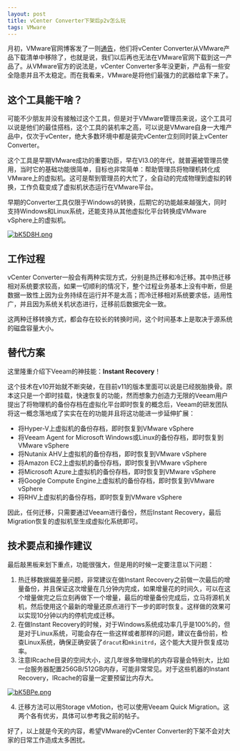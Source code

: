 ```yaml
---
layout: post
title: vCenter Converter下架后p2v怎么玩
tags: VMware
---
```




月初，VMware官网博客发了一则[通告](https://blogs.vmware.com/vsphere/2022/02/vcenter-converter-unavailable-for-download.html)，他们将vCenter Converter从VMware产品下载清单中移除了，也就是说，我们以后再也无法在VMware官网下载到这一产品了。从VMware官方的说法是，vCenter Converter多年没更新，产品有一些安全隐患并且不太稳定。而在我看来，VMware是将他们最强力的武器给拿下来了。

## 这个工具能干啥？

可能不少朋友并没有接触过这个工具，但是对于VMware管理员来说，这个工具可以说是他们的最佳搭档，这个工具的装机率之高，可以说是VMware自身一大堆产品中，仅次于vCenter，绝大多数环境中都是装完vCenter立刻同时装上vCenter Converter。

这个工具是早期VMware成功的重要功臣，早在VI3.0的年代，就普遍被管理员使用，当时它的基础功能很简单，目标也非常简单：帮助管理员将物理机转化成VMware上的虚拟机。这可是帮到管理员的大忙了，全自动的完成物理到虚拟的转换，工作负载变成了虚拟机状态运行在VMware平台。

早期的Converter工具仅限于Windows的转换，后期它的功能越来越强大，同时支持Windows和Linux系统，还能支持从其他虚拟化平台转换成VMware vSphere上的虚拟机。

[![bK5D8H.png](https://s4.ax1x.com/2022/02/28/bK5D8H.png)](https://imgtu.com/i/bK5D8H)

## 工作过程

vCenter Converter一般会有两种实现方式，分别是热迁移和冷迁移。其中热迁移相对系统要求较高，如果一切顺利的情况下，整个过程业务基本上没有中断，但是数据一致性上因为业务持续在运行并不是太高；而冷迁移相对系统要求低，适用性广，并且因为系统关机状态进行，迁移前后数据完全一致。

这两种迁移转换方式，都会存在较长的转换时间，这个时间基本上是取决于源系统的磁盘容量大小。

## 替代方案

这里隆重介绍下Veeam的神技能：**Instant Recovery**！

这个技术在v10开始就不断突破，在目前v11的版本里面可以说是已经脱胎换骨。原本这只是一个即时挂载，快速恢复的功能，然而想象力创造力无限的Veeam用户提出了将物理机的备份存档在虚拟化平台即时恢复的概念后，Veeam的研发团队将这一概念落地成了实实在在的功能并且将这功能进一步延伸扩展：

- 将Hyper-V上虚拟机的备份存档，即时恢复到VMware vSphere
- 将Veeam Agent for Microsoft Windows或Linux的备份存档，即时恢复到VMware vSphere
- 将Nutanix AHV上虚拟机的备份存档，即时恢复到VMware vSphere
- 将Amazon EC2上虚拟机的备份存档，即时恢复到VMware vSphere
- 将Microsoft Azure上虚拟机的备份存档，即时恢复到VMware vSphere
- 将Google Compute Engine上虚拟机的备份存档，即时恢复到VMware vSphere
- 将RHV上虚拟机的备份存档，即时恢复到VMware vSphere

因此，任何迁移，只需要通过Veeam进行备份，然后Instant Recovery，最后Migration恢复的虚拟机至生成虚拟化系统即可。

## 技术要点和操作建议

最后敲黑板来划下重点，功能很强大，但是用的时候一定要注意以下问题：

1. 热迁移数据偏差量问题，非常建议在做Instant Recovery之前做一次最后的增量备份，并且保证这次增量在几分钟内完成，如果增量花的时间久，可以在这个增量做完之后立刻再做下一个增量，最后的增量备份完成后，立马将源机关机，然后使用这个最新的增量还原点进行下一步的即时恢复。这样做的效果可以实现10分钟以内的停机完成迁移。
2. 在做Instant Recovery的时候，对于Windows系统成功率几乎是100%的，但是对于Linux系统，可能会存在一些这样或者那样的问题，建议在备份前，检查Linux系统，确保正确安装了`dracut`和`mkinitrd`，这个能大大提升恢复成功率。
3. 注意IRcache目录的空间大小，这几年很多物理机的内存容量会特别大，比如一台服务器配置256GB/512GB内存，可能非常常见。对于这些机器的Instant Recovery，IRcache的容量一定要预留比内存大。

[![bK5BPe.png](https://s4.ax1x.com/2022/02/28/bK5BPe.png)](https://imgtu.com/i/bK5BPe)

4. 迁移方法可以用Storage vMotion，也可以使用Veeam Quick Migration。这两个各有优劣，具体可以参考我之前的帖子。

好了，以上就是今天的内容，希望VMware的vCenter Converter的下架不会对大家的日常工作造成太多困扰。

